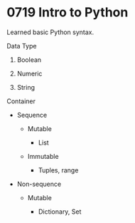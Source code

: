 # 0719 Intro to Python

Learned basic Python syntax.





Data Type

1. Boolean

2. Numeric

3. String





Container

- Sequence
  
  - Mutable
    
    - List
  
  - Immutable
    
    - Tuples, range

- Non-sequence
  
  - Mutable
    
    - Dictionary, Set
